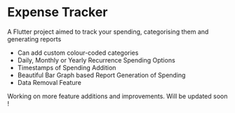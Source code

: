 # Expense Tracker

A Flutter project aimed to track your spending, categorising them and generating reports

* Can add custom colour-coded categories
* Daily, Monthly or Yearly Recurrence Spending Options
* Timestamps of Spending Addition
* Beautiful Bar Graph based Report Generation of Spending
* Data Removal Feature

Working on more feature additions and improvements. Will be updated soon !
